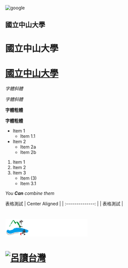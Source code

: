 ![google](/images/Index_google.PNG)

## 國立中山大學

# 國立中山大學
# [國立中山大學](https://www.nsysu.edu.tw/)

*字體斜體*

_字體斜體_

**字體粗體**

__字體粗體__

* Item 1
  * Item 1.1
* Item 2
  * Item 2a
  * Item 2b

1. Item 1
2. Item 2
3. Item 3
   * Item (3)
   * Item 3.1


*You **Can** combine them*

表格測試
|  Center Aligned    |
| :--------------: |
|    表格測試    |

# ![NSYU](school.png "國立中山大學")


# [![呂讀台灣](https://img.youtube.com/vi/-RTnT-4ilfg/0.jpg)](https://www.youtube.com/watch?v=-RTnT-4ilfg"呂讀台灣")

